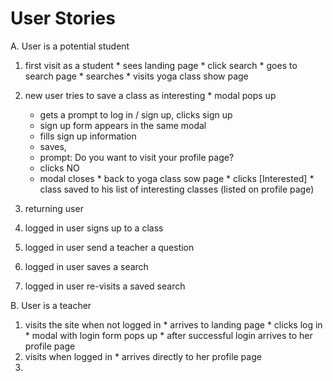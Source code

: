 # User Stories

A. User is a potential student
  1.  first visit as a student
    * sees landing page
    * click search
    * goes to search page
    * searches
    * visits yoga class show page

  2.  new user tries to save a class as interesting
    * modal pops up
      * gets a prompt to log in / sign up, clicks sign up
      * sign up form appears in the same modal
      * fills sign up information 
      * saves,  
      * prompt: Do you want to visit your profile page?
      * clicks NO
      * modal closes
    * back to yoga class sow page
    * clicks [Interested]
    * class saved to his list of interesting classes (listed on profile page)
  
  3. returning user  
  4. logged in user signs up to a class
  5. logged in user send a teacher a question

  6. logged in user saves a search
  7. logged in user re-visits a saved search

B. User is a teacher
  1. visits the site when not logged in
    * arrives to landing page
    * clicks log in
    * modal with login form pops up
    * after successful login arrives to her profile page
  2. visits when logged in
    * arrives directly to her profile page
  3. 